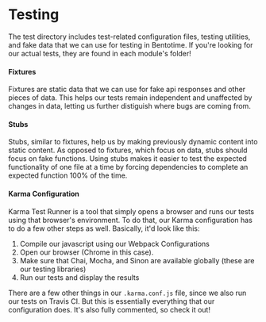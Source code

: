 Testing
==========

The test directory includes test-related configuration files, testing utilities, and fake data that we can use for testing in Bentotime. If you're looking for our actual tests, they are found in each module's folder!

#### Fixtures
Fixtures are static data that we can use for fake api responses and other pieces of data. This helps our tests remain independent and unaffected by changes in data, letting us further distiguish where bugs are coming from.

#### Stubs
Stubs, similar to fixtures, help us by making previously dynamic content into static content.  As opposed to fixtures, which focus on data, stubs should focus on fake functions. Using stubs makes it easier to test the expected functionality of one file at a time by forcing dependencies to complete an expected function 100% of the time.

#### Karma Configuration
Karma Test Runner is a tool that simply opens a browser and runs our tests using that browser's environment. To do that, our Karma configuration has to do a few other steps as well.  Basically, it'd look like this:

1. Compile our javascript using our Webpack Configurations
2. Open our browser (Chrome in this case).
3. Make sure that Chai, Mocha, and Sinon are available globally (these are our testing libraries)
4. Run our tests and display the results

There are a few other things in our `.karma.conf.js` file, since we also run our tests on Travis CI. But this is essentially everything that our configuration does. It's also fully commented, so check it out!
